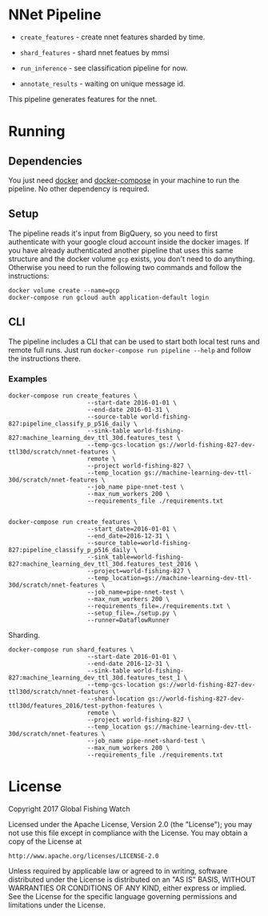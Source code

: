 # NNet Pipeline

* `create_features` - create nnet features sharded by time.

* `shard_features` - shard nnet featues by mmsi

* `run_inference` - see classification pipeline for now.

* `annotate_results` - waiting on unique message id.

This pipeline generates features for the nnet.


# Running

## Dependencies

You just need [docker](https://www.docker.com/) and
[docker-compose](https://docs.docker.com/compose/) in your machine to run the
pipeline. No other dependency is required.

## Setup

The pipeline reads it's input from BigQuery, so you need to first authenticate
with your google cloud account inside the docker images. If you have already
authenticated another pipeline that uses this same structure and the docker
volume `gcp` exists, you don't need to do anything. Otherwise you need to run
the following two commands and follow the instructions:

```
docker volume create --name=gcp
docker-compose run gcloud auth application-default login
```

## CLI

The pipeline includes a CLI that can be used to start both local test runs and
remote full runs. Just run `docker-compose run pipeline --help` and follow the
instructions there.

### Examples

    docker-compose run create_features \
                          --start-date 2016-01-01 \
                          --end-date 2016-01-31 \
                          --source-table world-fishing-827:pipeline_classify_p_p516_daily \
                          --sink-table world-fishing-827:machine_learning_dev_ttl_30d.features_test \
                          --temp-gcs-location gs://world-fishing-827-dev-ttl30d/scratch/nnet-features \
                          remote \
                          --project world-fishing-827 \
                          --temp_location gs://machine-learning-dev-ttl-30d/scratch/nnet-features \
                          --job_name pipe-nnet-test \
                          --max_num_workers 200 \
                          --requirements_file ./requirements.txt 


    docker-compose run create_features \
                          --start_date=2016-01-01 \
                          --end_date=2016-12-31 \
                          --source_table=world-fishing-827:pipeline_classify_p_p516_daily \
                          --sink_table=world-fishing-827:machine_learning_dev_ttl_30d.features_test_2016 \
                          --project=world-fishing-827 \
                          --temp_location=gs://machine-learning-dev-ttl-30d/scratch/nnet-features \
                          --job_name=pipe-nnet-test \
                          --max_num_workers 200 \
                          --requirements_file=./requirements.txt \
                          --setup_file=./setup.py \
                          --runner=DataflowRunner


Sharding.

    docker-compose run shard_features \
                          --start-date 2016-01-01 \
                          --end-date 2016-12-31 \
                          --sink-table world-fishing-827:machine_learning_dev_ttl_30d.features_test_1 \
                          --temp-gcs-location gs://world-fishing-827-dev-ttl30d/scratch/nnet-features \
                          --shard-location gs://world-fishing-827-dev-ttl30d/features_2016/test-python-features \
                          remote \
                          --project world-fishing-827 \
                          --temp_location gs://machine-learning-dev-ttl-30d/scratch/nnet-features \
                          --job_name pipe-nnet-shard-test \
                          --max_num_workers 200 \
                          --requirements_file ./requirements.txt


# License

Copyright 2017 Global Fishing Watch

Licensed under the Apache License, Version 2.0 (the "License");
you may not use this file except in compliance with the License.
You may obtain a copy of the License at

    http://www.apache.org/licenses/LICENSE-2.0

Unless required by applicable law or agreed to in writing, software
distributed under the License is distributed on an "AS IS" BASIS,
WITHOUT WARRANTIES OR CONDITIONS OF ANY KIND, either express or implied.
See the License for the specific language governing permissions and
limitations under the License.
